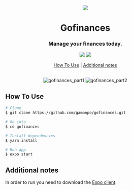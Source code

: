 
<p align="center">
  <img src="https://user-images.githubusercontent.com/34238796/153417657-f62c9645-7ecc-4c4a-9b59-3eaf65690812.png" />
</p>

<h1 align="center">Gofinances</h1>


<h3 align="center">Manage your finances today.</h3>

<p align="center">
  <img src="https://img.shields.io/github/last-commit/gamonpo/gofinances"/>
  <img src="https://img.shields.io/github/repo-size/gamonpo/gofinances"/>
</p>

<div align="center">
  <a href="#how-to-use">How To Use</a>
  |
  <a href="#additional-notes">Additional notes</a>
</div>

<br>

<div align="center">
  
![gofinances_part1](https://user-images.githubusercontent.com/34238796/153416997-d3b8c515-6cfd-44b1-a641-565235a3a1c5.gif)
![gofinances_part2](https://user-images.githubusercontent.com/34238796/153417014-e7a42186-14ff-41cd-ab49-daa34f0a1103.gif)
 
</div>

## How To Use


```bash
# Clone 
$ git clone https://github.com/gamonpo/gofinances.git

# Go into
$ cd gofinances

# Install dependencies
$ yarn install

# Run app
$ expo start
```

## Additional notes

In order to run you need to download the [Expo client](https://expo.dev/client).



